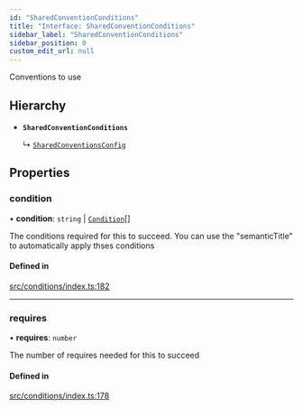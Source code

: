 ```yaml
---
id: "SharedConventionConditions"
title: "Interface: SharedConventionConditions"
sidebar_label: "SharedConventionConditions"
sidebar_position: 0
custom_edit_url: null
---
```


Conventions to use

## Hierarchy

- **`SharedConventionConditions`**

  ↳ [`SharedConventionsConfig`](internal.SharedConventionsConfig.md)

## Properties

### condition

• **condition**: `string` \| [`Condition`](../#condition)[]

The conditions required for this to succeed. You can use the "semanticTitle" to automatically apply thses conditions

#### Defined in

[src/conditions/index.ts:182](https://github.com/Resnovas/smartcloud/blob/b91f5b4/src/conditions/index.ts#L182)

___

### requires

• **requires**: `number`

The number of requires needed for this to succeed

#### Defined in

[src/conditions/index.ts:178](https://github.com/Resnovas/smartcloud/blob/b91f5b4/src/conditions/index.ts#L178)
